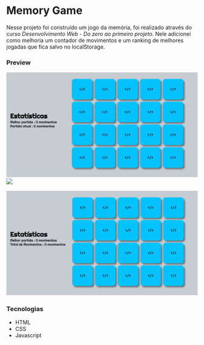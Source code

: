 # Memory Game

Nesse projeto foi construído um jogo da memória, foi realizado através do curso *Desenvolvimento Web - Do zero ao primeiro projeto*. Nele adicionei como melhoria um contador de movimentos e um ranking de melhores jogadas que fica salvo no localStorage.

### Preview
![](/assets/preview1.gif)
![](/assets/preview-gameover.gif)

![](/assets/previewFull.gif)

### Tecnologias
* HTML
* CSS 
* Javascript
